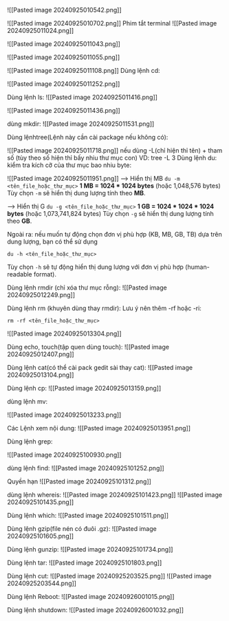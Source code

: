 ![[Pasted image 20240925010542.png]]

![[Pasted image 20240925010702.png]]
Phim tắt terminal
![[Pasted image 20240925011024.png]]

![[Pasted image 20240925011043.png]]

![[Pasted image 20240925011055.png]]

![[Pasted image 20240925011108.png]]
Dùng lệnh cd:

![[Pasted image 20240925011252.png]]

Dùng lệnh ls:
![[Pasted image 20240925011416.png]]

![[Pasted image 20240925011436.png]]

dùng mkdir:
![[Pasted image 20240925011531.png]]

Dùng lệnhtree(Lệnh này cần cài package nếu không có):

![[Pasted image 20240925011718.png]]
nếu dùng -L(chỉ hiện thỉ tên) + tham số (tùy theo số hiện thỉ bấy nhiu thư mục con) VD: tree -L 3
Dùng lệnh du: kiểm tra kích cỡ của thư mục bao nhiu byte:

![[Pasted image 20240925011951.png]]
--> Hiển thị MB
`du -m <tên_file_hoặc_thư_mục>`
**1 MB = 1024 * 1024 bytes** (hoặc 1,048,576 bytes)
Tùy chọn `-m` sẽ hiển thị dung lượng tính theo **MB**.

--> Hiển thị G
`du -g <tên_file_hoặc_thư_mục>`
**1 GB = 1024 * 1024 * 1024 bytes** (hoặc 1,073,741,824 bytes)
Tùy chọn `-g` sẽ hiển thị dung lượng tính theo **GB**.

Ngoài ra: nếu muốn tự động chọn đơn vị phù hợp (KB, MB, GB, TB) dựa trên dung lượng, bạn có thể sử dụng

`du -h <tên_file_hoặc_thư_mục>`

Tùy chọn `-h` sẽ tự động hiển thị dung lượng với đơn vị phù hợp (human-readable format).

Dùng lệnh rmdir (chỉ xóa thư mục rỗng):
![[Pasted image 20240925012249.png]]

Dùng lệnh rm (khuyên dùng thay rmdir):
Lưu ý nên thêm -rf hoặc -ri:

`rm -rf <tên_file_hoặc_thư_mục>`

![[Pasted image 20240925013304.png]]


Dùng echo, touch(tập quen dùng touch):
![[Pasted image 20240925012407.png]]

Dùng lệnh cat(có thể cài pack gedit sài thay cat):
![[Pasted image 20240925013104.png]]

Dùng lệnh cp:
![[Pasted image 20240925013159.png]]

dùng lệnh mv:

![[Pasted image 20240925013233.png]]

Các Lệnh xem nội dung:
![[Pasted image 20240925013951.png]]

Dùng lệnh grep:

![[Pasted image 20240925100930.png]]

dùng lệnh find:
![[Pasted image 20240925101252.png]]

Quyền hạn
![[Pasted image 20240925101312.png]]

dùng lệnh whereis:
![[Pasted image 20240925101423.png]]
![[Pasted image 20240925101435.png]]

Dùng lệnh which:
![[Pasted image 20240925101511.png]]

Dùng lệnh gzip(file nén có đuôi .gz):
![[Pasted image 20240925101605.png]]

Dùng lệnh gunzip:
![[Pasted image 20240925101734.png]]

Dùng lệnh tar:
![[Pasted image 20240925101803.png]]

Dùng lệnh cut:
![[Pasted image 20240925203525.png]]
![[Pasted image 20240925203544.png]]

Dùng lệnh Reboot:
![[Pasted image 20240926001015.png]]

Dùng lệnh shutdown:
![[Pasted image 20240926001032.png]]


